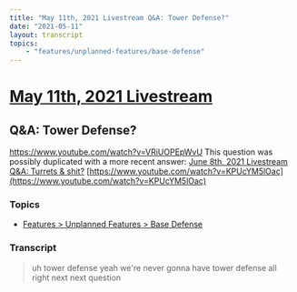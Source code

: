 ```yaml
---
title: "May 11th, 2021 Livestream Q&A: Tower Defense?"
date: "2021-05-11"
layout: transcript
topics:
    - "features/unplanned-features/base-defense"
---
```

# [May 11th, 2021 Livestream](../2021-05-11.md)
## Q&A: Tower Defense?
https://www.youtube.com/watch?v=VRiUOPEpWvU
This question was possibly duplicated with a more recent answer: [June 8th, 2021 Livestream Q&A: Turrets & shit?](./yt-KPUcYM5lOac.md) [https://www.youtube.com/watch?v=KPUcYM5lOac](https://www.youtube.com/watch?v=KPUcYM5lOac)


### Topics
* [Features > Unplanned Features > Base Defense](../topics/features/unplanned-features/base-defense.md)

### Transcript

> uh tower defense yeah we're never gonna have tower defense all right next next question
